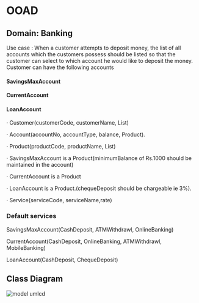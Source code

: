 # OOAD

## Domain: Banking

Use case : When a customer attempts to deposit money, the list of all accounts which the customers possess should be listed so that the customer can select to which account he would like to deposit the money. Customer can have the following accounts

#### SavingsMaxAccount

#### CurrentAccount

#### LoanAccount

· Customer(customerCode, customerName, List<Account>)

· Account(accountNo, accountType, balance, Product).

· Product(productCode, productName, List<Service>)

· SavingsMaxAccount is a Product(minimumBalance of Rs.1000 should be maintained in the account)

· CurrentAccount is a Product

· LoanAccount is a Product.(chequeDeposit should be chargeable ie 3%).

· Service(serviceCode, serviceName,rate)

### Default services

SavingsMaxAccount(CashDeposit, ATMWithdrawl, OnlineBanking)

CurrentAccount(CashDeposit, OnlineBanking, ATMWithdrawl, MobileBanking)

LoanAccount(CashDeposit, ChequeDeposit)


## Class Diagram

![model umlcd](https://github.com/ninjahurricane007/OOAD/assets/67139570/a51f79b0-6352-4448-9bc1-d7bba5baf5eb)

